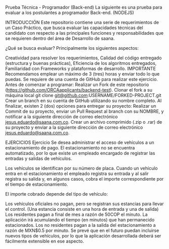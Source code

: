 Prueba Técnica - Programador (Back-end)
La siguiente es una prueba para evaluar a los postulantes a programador Back-end. (NODEJS)

INTRODUCCIÓN
Este repositorio contiene una serie de requerimientos de un Caso Práctico, que busca evaluar las capacidades técnicas del candidato con respecto a las principales funciones y responsabilidades que se requieren dentro del área de Desarrollo de saana.

¿Qué se busca evaluar?
Principalmente los siguientes aspectos:

Creatividad para resolver los requerimientos,
Calidad del código entregado (estructura y buenas prácticas),
Eficiencia de los algoritmos entregados,
Familiaridad con Frameworks y plataformas de desarrollo.
IMPORTANTE
Recomendamos emplear un máximo de 3 (tres) horas y enviar todo lo que puedas.
Se requiere de una cuenta de GitHub para realizar este ejercicio.
Antes de comenzar a programar:
Realizar un Fork de este repositorio (https://github.com/ORCAapplicants/backend-test).
Clonar el fork a su máquina local git clone git@github.com:USERNAME/FORKED-PROJECT.git
Crear un branch en su cuenta de GitHub utilizando su nombre completo.
Al finalizar, existen 2 (dos) opciones para entregar su proyecto:
Realizar un Commit de su proyecto, enviar un Pull Request al branch con su NOMBRE, y notificar a la siguiente dirección de correo electrónico jesus.eduardo@saana.com.co.
Crear un archivo comprimido (.zip o .rar) de su proyecto y enviar a la siguiente dirección de correo electrónico jesus.eduardo@saana.com.co.




EJERCICIOS
Ejercicio
Se desea administrar el acceso de vehículos a un estacionamiento de pago. El estacionamiento no se encuentra automatizado, por lo que existe un empleado encargado de registrar las entradas y salidas de vehículos.

Los vehículos se identifican por su número de placa. Cuando un vehículo entra en el estacionamiento el empleado registra su entrada y al salir registra su salida y, en algunos casos, cobra el importe correspondiente por el tiempo de estacionamiento.

El importe cobrado depende del tipo de vehículo:

Los vehículos oficiales no pagan, pero se registran sus estancias para llevar el control. (Una estancia consiste en una hora de entrada y una de salida)
Los residentes pagan a final de mes a razón de 50COP el minuto. La aplicación irá acumulando el tiempo (en minutos) que han permanecido estacionados.
Los no residentes pagan a la salida del estacionamiento a razón de MXN$0.5 por minuto. Se prevé que en el futuro puedan incluirse nuevos tipos de vehículos, por lo que la aplicación desarrollada deberá ser fácilmente extensible en ese aspecto.
